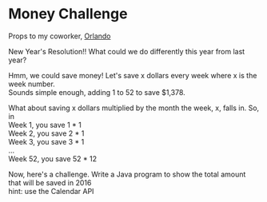 # Money Challenge

Props to my coworker, <a href="https://github.com/orjoseph">Orlando</a>

New Year's Resolution!! What could we do differently this year from last year?

Hmm, we could save money! Let's save x dollars every week where x is the week number.<br />
Sounds simple enough, adding 1 to 52 to save $1,378.

What about saving x dollars multiplied by the month the week, x, falls in. So, in<br />
Week 1, you save 1 * 1<br />
Week 2, you save 2 * 1<br />
Week 3, you save 3 * 1<br />
...<br />
Week 52, you save 52 * 12

Now, here's a challenge. Write a Java program to show the total amount that will be saved in 2016<br/>
hint: use the Calendar API
